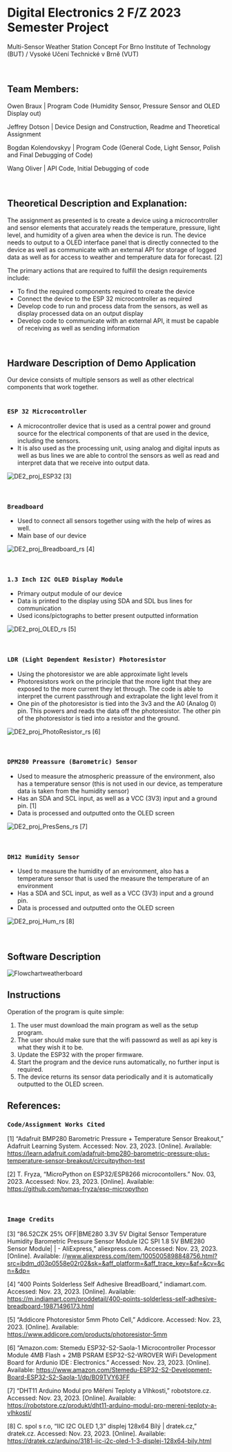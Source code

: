 # Digital Electronics 2 F/Z 2023 Semester Project

Multi-Sensor Weather Station Concept
For Brno Institute of Technology (BUT) / Vysoké Učení Technické v Brně (VUT)

<br>

## Team Members:
Owen Braux            | Program Code (Humidity Sensor, Pressure Sensor and OLED Display out)

Jeffrey Dotson        | Device Design and Construction, Readme and Theoretical Assignment

Bogdan Kolendovskyy   | Program Code (General Code, Light Sensor, Polish and Final Debugging of Code)

Wang Oliver           | API Code, Initial Debugging of code

<br>


## Theoretical Description and Explanation:
The assignment as presented is to create a device using a microcontroller and sensor elements that accurately reads the temperature, pressure, light level, and humidity of a given area when the device is run. The device needs to output to a OLED interface panel that is directly connected to the device as well as communicate with an external API for storage of logged data as well as for access to weather and temperature data for forecast. [2]

The primary actions that are required to fulfill the design requirements include:
* To find the required components required to create the device
* Connect the device to the ESP 32 microcontroller as required
* Develop code to run and process data from the sensors, as well as display processed data on an output display
* Develop code to communicate with an external API, it must be capable of receiving as well as sending information
<br>

## Hardware Description of Demo Application
Our device consists of multiple sensors as well as other electrical components that work together.  
<br>

### `ESP 32 Microcontroller`  
* A microcontroller device that is used as a central power and ground source for the electrical components of that are used in the device, including the sensors.  
* It is also used as the processing unit, using analog and digital inputs as well as bus lines we are able to control the sensors as well as read and interpret data that we receive into output data.

![DE2_proj_ESP32](https://github.com/Jeffrey214/VUTProjectDE2WeatherStation2023/assets/50847055/c71e93b5-def8-402e-8c24-6815fdd919fb) [3]

<br>

### `Breadboard`
* Used to connect all sensors together using with the help of wires as well.
* Main base of our device

![DE2_proj_Breadboard_rs](https://github.com/Jeffrey214/VUTProjectDE2WeatherStation2023/assets/50847055/ec21c630-5968-4fe6-892d-dfb6d86b2570) [4]

<br>

### `1.3 Inch I2C OLED Display Module`
* Primary output module of our device
* Data is printed to the display using SDA and SDL bus lines for communication
* Used icons/pictographs to better present outputted information

![DE2_proj_OLED_rs](https://github.com/Jeffrey214/VUTProjectDE2WeatherStation2023/assets/50847055/9f660f3f-1630-4a84-912d-6730e0cb5e4b) [5]

<br>

### `LDR (Light Dependent Resistor) Photoresistor`
* Using the photoresistor we are able approximate light levels
* Photoresistors work on the principle that the more light that they are exposed to the more current they let through. The code is able to interpret the current passthrough and extrapolate the light level from it
* One pin of the photoresistor is tied into the 3v3 and the A0 (Analog 0) pin. This powers and reads the data off the photoresistor. The other pin of the photoresistor is tied into a resistor and the ground.

![DE2_proj_PhotoResistor_rs](https://github.com/Jeffrey214/VUTProjectDE2WeatherStation2023/assets/50847055/234253a4-c553-4b82-b93a-df9a2321a036) [6]

<br>

### `DPM280 Preassure (Barometric) Sensor`
* Used to measure the atmospheric preassure of the environment, also has a temperature sensor (this is not used in our device, as temperature data is taken from the humidity sensor)
* Has an SDA and SCL input, as well as a VCC (3V3) input and a ground pin. [1]
* Data is processed and outputted onto the OLED screen

![DE2_proj_PresSens_rs](https://github.com/Jeffrey214/VUTProjectDE2WeatherStation2023/assets/50847055/5145a1b5-774d-4bcf-a9d2-38ee1e3cb15a) [7]

<br>

### `DH12 Humidity Sensor`
* Used to measure the humidity of an environment, also has a temperature sensor that is used the measure the temperature of an environment
* Has a SDA and SCL input, as well as a VCC (3V3) input and a ground pin.
* Data is processed and outputted onto the OLED screen

![DE2_proj_Hum_rs](https://github.com/Jeffrey214/VUTProjectDE2WeatherStation2023/assets/50847055/e3e47798-47bb-40cd-b0e8-23508d2002e6) [8]

<br>

## Software Description

![Flowchartweatherboard](https://github.com/Jeffrey214/VUTProjectDE2WeatherStation2023/assets/50847055/bbea967a-1b9b-4532-a0c4-51a36c7969b5)


## Instructions
Operation of the program is quite simple:
1. The user must download the main program as well as the setup program.
2. The user should make sure that the wifi passowrd as well as api key is what they wish it to be.
3. Update the ESP32 with the proper firmware.
4. Start the program and the device runs automatically, no further input is required.
5. The device returns its sensor data periodically and it is automatically outputted to the OLED screen.

## References:

### `Code/Assignment Works Cited`
[1] “Adafruit BMP280 Barometric Pressure + Temperature Sensor Breakout,” Adafruit Learning System. Accessed: Nov. 23, 2023. [Online]. Available: https://learn.adafruit.com/adafruit-bmp280-barometric-pressure-plus-temperature-sensor-breakout/circuitpython-test  

[2] T. Fryza, “MicroPython on ESP32/ESP8266 microcontollers.” Nov. 03, 2023. Accessed: Nov. 23, 2023. [Online]. Available: https://github.com/tomas-fryza/esp-micropython


<br>


### `Image Credits`

[3] “86.52CZK 25% OFF|BME280 3.3V 5V Digital Sensor Temperature Humidity Barometric Pressure Sensor Module I2C SPI 1.8 5V BME280 Sensor Module| | - AliExpress,” aliexpress.com. Accessed: Nov. 23, 2023. [Online]. Available: //www.aliexpress.com/item/1005005898848756.html?src=ibdm_d03p0558e02r02&sk=&aff_platform=&aff_trace_key=&af=&cv=&cn=&dp=  

[4] “400 Points Solderless Self Adhesive BreadBoard,” indiamart.com. Accessed: Nov. 23, 2023. [Online]. Available: https://m.indiamart.com/proddetail/400-points-solderless-self-adhesive-breadboard-19871496173.html  

[5] “Addicore Photoresistor 5mm Photo Cell,” Addicore. Accessed: Nov. 23, 2023. [Online]. Available: https://www.addicore.com/products/photoresistor-5mm  

[6] “Amazon.com: Stemedu ESP32-S2-Saola-1 Microcontroller Processor Module 4MB Flash + 2MB PSRAM ESP32-S2-WROVER WiFi Development Board for Ardunio IDE : Electronics.” Accessed: Nov. 23, 2023. [Online]. Available: https://www.amazon.com/Stemedu-ESP32-S2-Development-Board-ESP32-S2-Saola-1/dp/B09TVY63FF  

[7] “DHT11 Arduino Modul pro Měření Teploty a Vlhkosti,” robotstore.cz. Accessed: Nov. 23, 2023. [Online]. Available: https://robotstore.cz/produkt/dht11-arduino-modul-pro-mereni-teploty-a-vlhkosti/  

[8] C. spol s r.o, “IIC I2C OLED 1,3" displej 128x64 Bílý | dratek.cz,” dratek.cz. Accessed: Nov. 23, 2023. [Online]. Available: https://dratek.cz/arduino/3181-iic-i2c-oled-1-3-displej-128x64-bily.html

